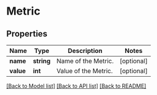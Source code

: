 # Metric

## Properties
Name | Type | Description | Notes
------------ | ------------- | ------------- | -------------
**name** | **string** | Name of the Metric. | [optional] 
**value** | **int** | Value of the Metric. | [optional] 

[[Back to Model list]](../README.md#documentation-for-models) [[Back to API list]](../README.md#documentation-for-api-endpoints) [[Back to README]](../README.md)


